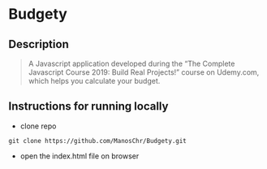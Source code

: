 # Budgety
 
## Description

> A Javascript application developed during the “The Complete Javascript Course 2019: Build Real Projects!” course on Udemy.com, which helps you calculate your budget.

## Instructions for running locally

- clone repo

```
git clone https://github.com/ManosChr/Budgety.git
```

- open the index.html file on browser
